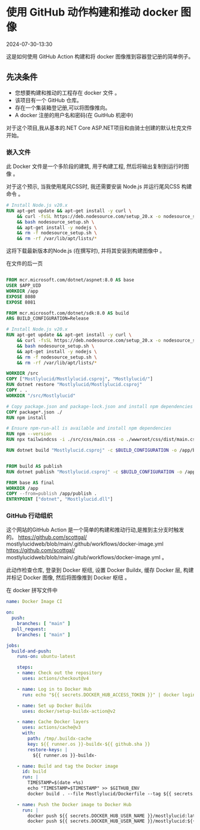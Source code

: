 # 使用 GitHub 动作构建和推动 docker 图像

<datetime class="hidden">2024-07-30-13:30</datetime>

这是如何使用 GitHub Action 构建和将 docker 图像推到容器登记册的简单例子。

## 先决条件

- 您想要构建和推动的工程存在 docker 文件 。
- 该项目有一个 GitHub 仓库。
- 存在一个集装箱登记册,可以将图像推向。
- A docker 注册的用户名和密码(在 GuitHub 机密中)

对于这个项目,我从基本的.NET Core ASP.NET项目和由骑士创建的默认杜克文件开始。

### 嵌入文件

此 Docker 文件是一个多阶段的建筑, 用于构建工程, 然后将输出复制到运行时图像 。

对于这个预示, 当我使用尾风CSS时, 我还需要安装 Node.js 并运行尾风CSS 构建命令 。

```dockerfile
# Install Node.js v20.x
RUN apt-get update && apt-get install -y curl \
    && curl -fsSL https://deb.nodesource.com/setup_20.x -o nodesource_setup.sh \
    && bash nodesource_setup.sh \
    && apt-get install -y nodejs \
    && rm -f nodesource_setup.sh \
    && rm -rf /var/lib/apt/lists/*
```

这将下载最新版本的Node.js (在撰写时), 并将其安装到构建图像中 。

在文件的后一页

```dockerfile

FROM mcr.microsoft.com/dotnet/aspnet:8.0 AS base
USER $APP_UID
WORKDIR /app
EXPOSE 8080
EXPOSE 8081

FROM mcr.microsoft.com/dotnet/sdk:8.0 AS build
ARG BUILD_CONFIGURATION=Release

# Install Node.js v20.x
RUN apt-get update && apt-get install -y curl \
    && curl -fsSL https://deb.nodesource.com/setup_20.x -o nodesource_setup.sh \
    && bash nodesource_setup.sh \
    && apt-get install -y nodejs \
    && rm -f nodesource_setup.sh \
    && rm -rf /var/lib/apt/lists/*

WORKDIR /src
COPY ["Mostlylucid/Mostlylucid.csproj", "Mostlylucid/"]
RUN dotnet restore "Mostlylucid/Mostlylucid.csproj"
COPY . .
WORKDIR "/src/Mostlylucid"

# Copy package.json and package-lock.json and install npm dependencies
COPY package*.json ./
RUN npm install

# Ensure npm-run-all is available and install npm dependencies
RUN npm --version
RUN npx tailwindcss -i ./src/css/main.css -o ./wwwroot/css/dist/main.css

RUN dotnet build "Mostlylucid.csproj" -c $BUILD_CONFIGURATION -o /app/build


FROM build AS publish
RUN dotnet publish "Mostlylucid.csproj" -c $BUILD_CONFIGURATION -o /app/publish /p:UseAppHost=false

FROM base AS final
WORKDIR /app
COPY --from=publish /app/publish .
ENTRYPOINT ["dotnet", "Mostlylucid.dll"]
```

### GitHub 行动组织

这个网站的GitHub Action 是一个简单的构建和推动行动,是推到主分支时触发的。
https://github.com/scottgal/ mostlylucidweb/blob/main/.github/workflows/docker-image.yml https://github.com/scottgal/ mostlylucidweb/blob/main/.gitub/workflows/docker-image.yml 。

此动作检查仓库, 登录到 Docker 枢纽, 设置 Docker Buildx, 缓存 Docker 层, 构建并标记 Docker 图像, 然后将图像推到 Docker 枢纽 。

在 docker 拼写文件中

```yaml
name: Docker Image CI

on:
  push:
    branches: [ "main" ]
  pull_request:
    branches: [ "main" ]

jobs:
  build-and-push:
    runs-on: ubuntu-latest

    steps:
    - name: Check out the repository
      uses: actions/checkout@v4

    - name: Log in to Docker Hub
      run: echo "${{ secrets.DOCKER_HUB_ACCESS_TOKEN }}" | docker login -u "${{ secrets.DOCKER_HUB_USER_NAME }}" --password-stdin

    - name: Set up Docker Buildx
      uses: docker/setup-buildx-action@v2

    - name: Cache Docker layers
      uses: actions/cache@v3
      with:
        path: /tmp/.buildx-cache
        key: ${{ runner.os }}-buildx-${{ github.sha }}
        restore-keys: |
          ${{ runner.os }}-buildx-

    - name: Build and tag the Docker image
      id: build
      run: |
        TIMESTAMP=$(date +%s)
        echo "TIMESTAMP=$TIMESTAMP" >> $GITHUB_ENV
        docker build . --file Mostlylucid/Dockerfile --tag ${{ secrets.DOCKER_HUB_USER_NAME }}/mostlylucid:latest --tag ${{ secrets.DOCKER_HUB_USER_NAME }}/mostlylucid:$TIMESTAMP

    - name: Push the Docker image to Docker Hub
      run: |
        docker push ${{ secrets.DOCKER_HUB_USER_NAME }}/mostlylucid:latest
        docker push ${{ secrets.DOCKER_HUB_USER_NAME }}/mostlylucid:${{ env.TIMESTAMP }}
```

<!--category-- Docker, GitHub Actions -->

